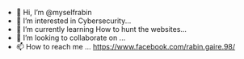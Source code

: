 - 👋 Hi, I’m @myselfrabin
- 👀 I’m interested in Cybersecurity...
- 🌱 I’m currently learning How to hunt the websites...
- 💞️ I’m looking to collaborate on ...
- 📫 How to reach me ...
    https://www.facebook.com/rabin.gaire.98/
<!---
myselfrabin/myselfrabin is a ✨ special ✨ repository because its `README.md` (this file) appears on your GitHub profile.
You can click the Preview link to take a look at your changes.
--->
